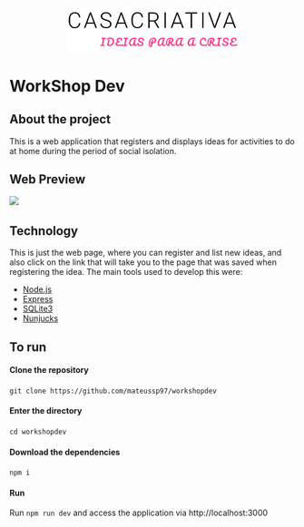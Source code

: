 <h1 align="center">
    <img alt="" title="Casa Criativa" src="./public/LogoGit.svg" width="300px" />
</h1>

# WorkShop Dev

## About the project

This is a web application that registers and displays ideas for activities to do at home during the period of social isolation.

## Web Preview

![](./public/workshopdev.gif)

## Technology

This is just the web page, where you can register and list new ideas, and also click on the link that will take you to the page that was saved when registering the idea.
The main tools used to develop this were:

- [Node.js](https://nodejs.org/en/)
- [Express](https://expressjs.com/)
- [SQLite3](https://www.sqlite.org/index.html)
- [Nunjucks](https://mozilla.github.io/nunjucks/)

## To run

#### Clone the repository

`git clone https://github.com/mateussp97/workshopdev`

#### Enter the directory

`cd workshopdev`

#### Download the dependencies

`npm i`

#### Run

Run `npm run dev` and access the application via http://localhost:3000
